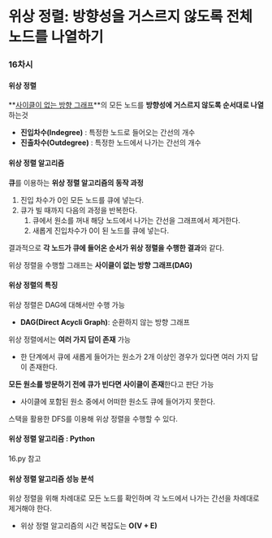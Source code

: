 # 위상 정렬: 방향성을 거스르지 않도록 전체 노드를 나열하기

### 16차시



#### 위상 정렬

**<u>사이클이 없는 방향 그래프</u>**의 모든 노드를 **방향성에 거스르지 않도록 순서대로 나열**하는것

+ **진입차수(Indegree)** : 특정한 노드로 들어오는 간선의 개수
+ **진출차수(Outdegree)** : 특정한 노드에서 나가는 간선의 개수



#### 위상 정렬 알고리즘

**큐**를 이용하는 **위상 정렬 알고리즘의 동작 과정**

1. 진입 차수가 0인 모든 노드를 큐에 넣는다.
2. 큐가 빌 때까지 다음의 과정을 반복한다.
   1. 큐에서 원소를 꺼내 해당 노드에서 나가는 간선을 그래프에서 제거한다.
   2. 새롭게 진입차수가 0이 된 노드를 큐에 넣는다.

결과적으로 **각 노드가 큐에 들어온 순서가 위상 정렬을 수행한 결과**와 같다.

위상 정렬을 수행할 그래프는 **사이클이 없는 방향 그래프(DAG)**



#### 위상 정렬의 특징

위상 정렬은 DAG에 대해서만 수행 가능

+ **DAG(Direct Acycli Graph)**: 순환하지 않는 방향 그래프

위상 정렬에서는 **여러 가지 답이 존재** 가능

+ 한 단계에서 큐에 새롭게 들어가는 원소가 2개 이상인 경우가 있다면 여러 가지 답이 존재한다.

**모든 원소를 방문하기 전에 큐가 빈다면 사이클이 존재**한다고 판단 가능

+ 사이클에 포함된 원소 중에서 어떠한 원소도 큐에 들어가지 못한다.

스택을 활용한 DFS를 이용해 위상 정렬을 수행할 수 있다.



#### 위상 정렬 알고리즘 : Python

16.py 참고



#### 위상 정렬 알고리즘 성능 분석

위상 정렬을 위해 차례대로 모든 노드를 확인하며 각 노드에서 나가는 간선을 차례대로 제거해야 한다.

+ 위상 정렬 알고리즘의 시간 복잡도는 **O(V + E)**

